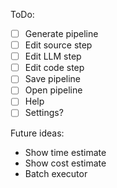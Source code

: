 ToDo:

- [ ] Generate pipeline
- [ ] Edit source step
- [ ] Edit LLM step
- [ ] Edit code step
- [ ] Save pipeline
- [ ] Open pipeline
- [ ] Help
- [ ] Settings?

Future ideas:

- Show time estimate
- Show cost estimate
- Batch executor
